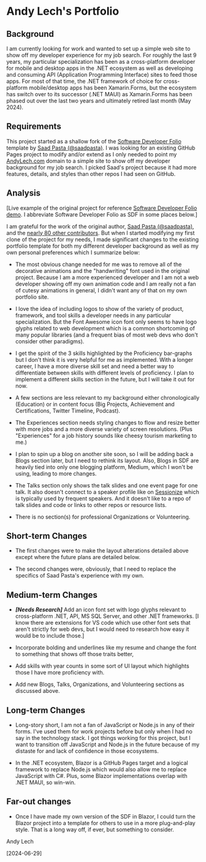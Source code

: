 # Andy Lech's Portfolio

## Background

I am currently looking for work and wanted to set up a simple web site to show off my developer experience for my job search. For roughly the last 9 years, my particular specialization has been as a cross-platform developer for mobile and desktop apps in the .NET ecosystem as well as developing and consuming API (Application Programming Interface) sites to feed those apps. For most of that time, the .NET framework of choice for cross-platform mobile/desktop apps has been Xamarin.Forms, but the ecosystem has switch over to its successor (.NET MAUI) as Xamarin.Forms has been phased out over the last two years and ultimately retired last month (May 2024).

## Requirements

This project started as a shallow fork of the [Software Developer Folio](https://github.com/saadpasta/developerFolio) template by [Saad Pasta (@saadpasta)](https://github.com/saadpasta). I was looking for an existing GitHub Pages project to modify and/or extend as I only needed to point my [AndyLech.com](https://andylech.com) domain to a simple site to show off my developer background for my job search. I picked Saad's project because it had more features, details, and styles than other repos I had seen on GitHub.

## Analysis

[Live example of the original project for reference [Software Developer Folio demo](https://developerfolio.js.org/). I abbreviate Software Developer Folio as SDF in some places below.]

I am grateful for the work of the original author, [Saad Pasta (@saadpasta)](https://github.com/saadpasta), and the [nearly 80 other contributors](https://github.com/saadpasta/developerFolio/graphs/contributors). But when I started modifying my first clone of the project for my needs, I made significant changes to the existing portfolio template for both my different developer background as well as my own personal preferences which I summarize below:

- The most obvious change needed for me was to remove all of the decorative animations and the "handwriting" font used in the original project. Because I am a more experienced developer and I am not a web developer showing off my own animation code and I am really not a fan of cutesy animations in general, I didn't want any of that on my own portfolio site.

- I love the idea of including logos to show of the variety of product, framework, and tool skills a developer needs in any particular specialization. But the Font Awesome icon font only seems to have logo glyphs related to web development which is a common shortcoming of many popular libraries (and a frequent bias of most web devs who don't consider other paradigms).

- I get the spirit of the 3 skills highlighted by the Proficiency bar-graphs but I don't think it is very helpful for me as implemented. With a longer career, I have a more diverse skill set and need a better way to differentiate between skills with different levels of proficiency. I plan to implement a different skills section in the future, but I will take it out for now.

- A few sections are less relevant to my background either chronologically (Education) or in content focus (Big Projects, Achievement and Certifications, Twitter Timeline, Podcast).

- The Experiences section needs styling changes to flow and resize better with more jobs and a more diverse variety of screen resolutions. (Plus "Experiences" for a job history sounds like cheesy tourism marketing to me.)

- I plan to spin up a blog on another site soon, so I will be adding back a Blogs section later, but I need to rethink its layout. Also, Blogs in SDF are heavily tied into only one blogging platform, Medium, which I won't be using, leading to more changes.

- The Talks section only shows the talk slides and one event page for one talk. It also doesn't connect to a speaker profile like on [Sessionize](https://sessionize.com/andy-lech/) which is typically used by frequent speakers. And it doesn't like to a repo of talk slides and code or links to other repos or resource lists.

- There is no section(s) for professional Organizations or Volunteering.

## Short-term Changes

- The first changes were to make the layout alterations detailed above except where the future plans are detailed below.

- The second changes were, obviously, that I need to replace the specifics of Saad Pasta's experience with my own.

## Medium-term Changes

- **_[Needs Research]_** Add an icon font set with logo glyphs relevant to cross-platform .NET, API, MS SQL Server, and other .NET frameworks. [I know there are extensions for VS code which use other font sets that aren't strictly for web devs, but I would need to research how easy it would be to include those.]

- Incorporate bolding and underlines like my resume and change the font to something that shows off those traits better,

- Add skills with year counts in some sort of UI layout which highlights those I have more proficiency with.

- Add new Blogs, Talks, Organizations, and Volunteering sections as discussed above.

## Long-term Changes

- Long-story short, I am not a fan of JavaScript or Node.js in any of their forms. I've used them for work projects before but only when I had no say in the technology stack. I got things working for this project, but I want to transition off JavaScript and Node.js in the future because of my distaste for and lack of confidence in those ecosystems.

- In the .NET ecosystem, Blazor is a GitHub Pages target and a logical framework to replace Node.js which would also allow me to replace JavaScript with C#. Plus, some Blazor implementations overlap with .NET MAUI, so win-win.

## Far-out changes

- Once I have made my own version of the SDF in Blazor, I could turn the Blazor project into a template for others to use in a more plug-and-play style. That is a long way off, if ever, but something to consider.

Andy Lech

[2024-06-29]
